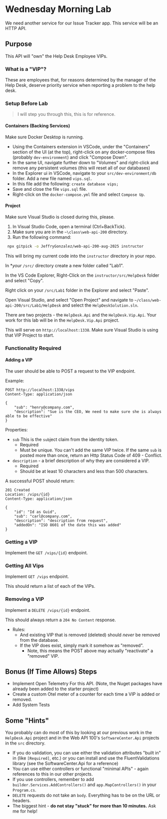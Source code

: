 # Wednesday Morning Lab

We need another service for our Issue Tracker app. This service will be an HTTP API.

## Purpose

This API will "own" the Help Desk Employee VIPs.

### What is a "VIP"?

These are employees that, for reasons determined by the manager of the Help Desk, deserve priority service when reporting a problem to the help desk.

### Setup Before Lab

> I will step you through this, this is for reference.

#### Containers (Backing Services)

Make sure Docker Desktop is running.

- Using the Containers extension in VSCode, under the "Containers" section of the UI (at the top), right-click on any docker-compose files (probably `dev-environment`) and click "Compose Down".
- In the same UI, navigate further down to "Volumes" and right-click and remove any persistent volumes (this will reset all of our databases)
- In the Explorer ui in VSCode, navigate to your `src/dev-environment/db` folder. Add a new file named `vips.sql`.
- In this file add the following: `create database vips;`
- Save and close the file `vips.sql` file.
- Right-click on the `docker-compose.yml` file and select `Compose Up`.

#### Project

Make sure Visual Studio is closed during this, please.

1. In Visual Studio Code, open a terminal (Ctrl+BackTick). 
2. Make sure you are in the `~\class\web-api-200` directory.
3. Run the following command:

```bash
 npx gitpick -o JeffryGonzalez/web-api-200-aug-2025 instructor
```

This will bring my current code into the `instructor` directory in your repo.

In **your* `/src/` directory create a new folder called "Lab1".

In the VS Code Explorer, Right-Click on the `instructor/src/HelpDesk` folder and select "Copy".

Right click on your `/src/Lab1` folder in the Explorer and select "Paste".

Open Visual Studio, and select "Open Project" and navigate to `~/class/web-api-200/src/Lab1/HelpDesk` and select the `HelpDeskSolution.sln`.

There are two projects - the `HelpDesk.Api` and the `HelpDesk.Vip.Api`. Your work for this lab will be in the `HelpDesk.Vip.Api` project.

This will serve on `http://localhost:1338`. Make sure Visual Studio is using that VIP Project to start.



### Functionality Required

#### Adding a VIP

The user should be able to POST a request to the VIP endpoint.

Example:

```http
POST http://localhost:1338/vips
Content-Type: application/json

{
    "sub": "henry@company.com",
    "description": "Sue is the CEO, We need to make sure she is always able to be effective"
}
```

Properties:

- `sub` This is the `sub`ject claim from the identity token. 
    - Required
    - Must be unique. You can't add the same VIP twice. If the same `sub` is posted more than once, return an Http Status Code of 409 - Conflict.
- `description` - a brief description of why they are considered a VIP. 
    - Required
    - Should be at least 10 characters and less than 500 characters.

A successful POST should return:

```http
201 Created
Location: /vips/{id}
Content-Type: application/json

{
    "id": "Id as Guid",
    "sub": "carl@company.com",
    "description": "description from request",
    "addedOn": "ISO 8601 of the date this was added"
}
```

### Getting a VIP

Implement the `GET /vips/{id}` endpoint.

### Getting All Vips

Implement `GET /vips` endpoint.

This should return a list of each of the VIPs.

### Removing a VIP

Implement a `DELETE /vips/{id}` endpoint.

This should always return a `204 No Content` response.

- Rules:
    - And existing VIP that is removed (deleted) should *never* be removed from the database.
    - If the VIP does exist, simply mark it somehow as "removed". 
        - Note, this means the POST above may actually "reactivate" a "removed" VIP.

## Bonus (If Time Allows) Steps

- Implement Open Telemetry For this API. (Note, the Nuget packages have already been added to the starter project)
- Create a custom Otel meter of a counter for each time a VIP is added or removed.
- Add System Tests

## Some "Hints"

You probably can do most of this by looking at our previous work in the `HelpDesk.Api` project and in the Web API 100's `SoftwareCenter.Api` projects in the `src` directory.

- If you do validation, you can use either the validation attributes "built in" in (like `[Required]`, etc.) or you can install and use the FluentValidations library (see the SoftwareCenter.Api for a reference)
- You can use either controllers or functional "minimal APIs" - again references to this in our other projects.
- If you use controllers, remember to add `builder.Services.AddControllers()` and `app.MapControllers()` in your `Program.cs`.
- `DELETE` requests do not take an `body`. Everything has to be on the URL or headers.
- The biggest hint - **do not stay "stuck" for more than 10 minutes.** Ask me for help!